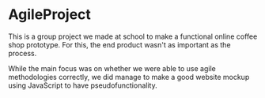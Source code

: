 # AgileProject
This is a group project we made at school to make a functional online coffee shop prototype. For this, the end product wasn't as important as the process. 

While the main focus was on whether we were able to use agile methodologies correctly, we did manage to make a good website mockup using JavaScript to have pseudofunctionality.
